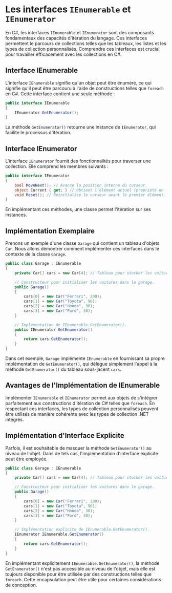 # Les interfaces `IEnumerable` et `IEnumerator`

En C#, les interfaces `IEnumerable` et `IEnumerator` sont des composants fondamentaux des capacités d'itération du langage. Ces interfaces permettent le parcours de collections telles que les tableaux, les listes et les types de collection personnalisés. Comprendre ces interfaces est crucial pour travailler efficacement avec les collections en C#.

## Interface IEnumerable

L'interface `IEnumerable` signifie qu'un objet peut être énuméré, ce qui signifie qu'il peut être parcouru à l'aide de constructions telles que `foreach` en C#. Cette interface contient une seule méthode :

```csharp
public interface IEnumerable
{
    IEnumerator GetEnumerator();
}
```

La méthode `GetEnumerator()` retourne une instance de `IEnumerator`, qui facilite le processus d'itération.

## Interface IEnumerator

L'interface `IEnumerator` fournit des fonctionnalités pour traverser une collection. Elle comprend les membres suivants :

```csharp
public interface IEnumerator
{
    bool MoveNext(); // Avance la position interne du curseur.
    object Current { get; } // Obtient l'élément actuel (propriété en lecture seule).
    void Reset(); // Réinitialise le curseur avant le premier élément.
}
```

En implémentant ces méthodes, une classe permet l'itération sur ses instances.

## Implémentation Exemplaire

Prenons un exemple d'une classe `Garage` qui contient un tableau d'objets `Car`. Nous allons démontrer comment implémenter ces interfaces dans le contexte de la classe `Garage`.

```csharp
public class Garage : IEnumerable
{
    private Car[] cars = new Car[4]; // Tableau pour stocker les voitures.

    // Constructeur pour initialiser les voitures dans le garage.
    public Garage()
    {
        cars[0] = new Car("Ferrari", 200);
        cars[1] = new Car("Toyota", 90);
        cars[2] = new Car("Honda", 30);
        cars[3] = new Car("Ford", 30);
    }

    // Implémentation de IEnumerable.GetEnumerator().
    public IEnumerator GetEnumerator()
    {
        return cars.GetEnumerator();
    }
}
```

Dans cet exemple, `Garage` implémente `IEnumerable` en fournissant sa propre implémentation de `GetEnumerator()`, qui délègue simplement l'appel à la méthode `GetEnumerator()` du tableau sous-jacent `cars`.

## Avantages de l'Implémentation de IEnumerable

Implémenter `IEnumerable` et `IEnumerator` permet aux objets de s'intégrer parfaitement aux constructions d'itération de C# telles que `foreach`. En respectant ces interfaces, les types de collection personnalisés peuvent être utilisés de manière cohérente avec les types de collection .NET intégrés.

## Implémentation d'Interface Explicite

Parfois, il est souhaitable de masquer la méthode `GetEnumerator()` au niveau de l'objet. Dans de tels cas, l'implémentation d'interface explicite peut être employée.

```csharp
public class Garage : IEnumerable
{
    private Car[] cars = new Car[4]; // Tableau pour stocker les voitures.

    // Constructeur pour initialiser les voitures dans le garage.
    public Garage()
    {
        cars[0] = new Car("Ferrari", 200);
        cars[1] = new Car("Toyota", 90);
        cars[2] = new Car("Honda", 30);
        cars[3] = new Car("Ford", 30);
    }

    // Implémentation explicite de IEnumerable.GetEnumerator().
    IEnumerator IEnumerable.GetEnumerator()
    {
        return cars.GetEnumerator();
    }
}
```

En implémentant explicitement `IEnumerable.GetEnumerator()`, la méthode `GetEnumerator()` n'est pas accessible au niveau de l'objet, mais elle est toujours disponible pour être utilisée par des constructions telles que `foreach`. Cette encapsulation peut être utile pour certaines considérations de conception.